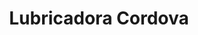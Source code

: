 ---
title: "Lubricadora Cordova"
url: /guayaquil/lubricadora-cordova/
shop: reparación de automóviles
---